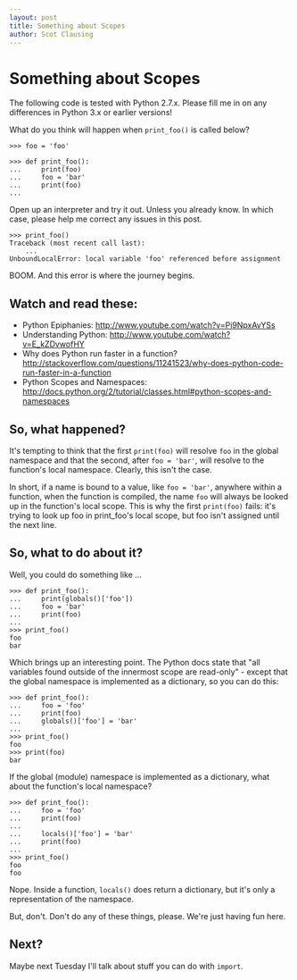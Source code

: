 ```yaml
---
layout: post
title: Something about Scopes
author: Scot Clausing
---
```


Something about Scopes
======================

The following code is tested with Python 2.7.x. Please fill me in on any differences in Python 3.x or earlier versions!

What do you think will happen when `print_foo()` is called below?

    >>> foo = 'foo'

    >>> def print_foo():
    ...     print(foo)
    ...     foo = 'bar'
    ...     print(foo)
    ...

Open up an interpreter and try it out. Unless you already know. In which case, please help me correct any issues in this post.

    >>> print_foo()
    Traceback (most recent call last):
        ...
    UnboundLocalError: local variable 'foo' referenced before assignment

BOOM. And this error is where the journey begins.

Watch and read these:
---------------------

* Python Epiphanies: http://www.youtube.com/watch?v=Pi9NpxAvYSs
* Understanding Python: http://www.youtube.com/watch?v=E_kZDvwofHY
* Why does Python run faster in a function? http://stackoverflow.com/questions/11241523/why-does-python-code-run-faster-in-a-function
* Python Scopes and Namespaces: http://docs.python.org/2/tutorial/classes.html#python-scopes-and-namespaces

So, what happened?
------------------

It's tempting to think that the first `print(foo)` will resolve `foo` in the global namespace and that the second, after
`foo = 'bar'`, will resolve to the function's local namespace. Clearly, this isn't the case.

In short, if a name is bound to a value, like `foo = 'bar'`, anywhere within a function, when the function is compiled,
the name `foo` will always be looked up in the function's local scope. This is why the first `print(foo)` fails: it's
trying to look up foo in print_foo's local scope, but foo isn't assigned until the next line.

So, what to do about it?
------------------------

Well, you could do something like ...

    >>> def print_foo():
    ...     print(globals()['foo'])
    ...     foo = 'bar'
    ...     print(foo)
    ...
    >>> print_foo()
    foo
    bar

Which brings up an interesting point. The Python docs state that "all variables found outside of the innermost scope
are read-only" - except that the global namespace is implemented as a dictionary, so you can do this:

    >>> def print_foo():
    ...     foo = 'foo'
    ...     print(foo)
    ...     globals()['foo'] = 'bar'
    ...
    >>> print_foo()
    foo
    >>> print(foo)
    bar

If the global (module) namespace is implemented as a dictionary, what about the function's local namespace?

    >>> def print_foo():
    ...     foo = 'foo'
    ...     print(foo)
    ...
    ...     locals()['foo'] = 'bar'
    ...     print(foo)
    ...
    >>> print_foo()
    foo
    foo

Nope. Inside a function, `locals()` does return a dictionary, but it's only a representation of the namespace.

But, don't. Don't do any of these things, please. We're just having fun here.

Next?
-----

Maybe next Tuesday I'll talk about stuff you can do with `import`.

